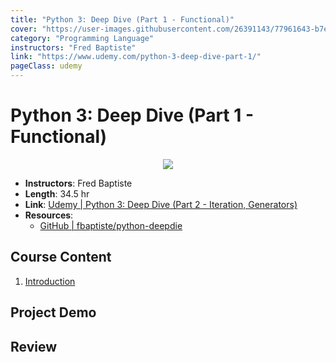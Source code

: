 ```yaml
---
title: "Python 3: Deep Dive (Part 1 - Functional)"
cover: "https://user-images.githubusercontent.com/26391143/77961643-b7e10280-730c-11ea-8c59-e8ed4462bf1f.png"
category: "Programming Language"
instructors: "Fred Baptiste"
link: "https://www.udemy.com/python-3-deep-dive-part-1/"
pageClass: udemy
---
```


# Python 3: Deep Dive (Part 1 - Functional)

<p align="center">
  <img src="https://user-images.githubusercontent.com/26391143/77961643-b7e10280-730c-11ea-8c59-e8ed4462bf1f.png" />
</p>

- **Instructors**: Fred Baptiste
- **Length**: 34.5 hr
- **Link**: [Udemy | Python 3: Deep Dive (Part 2 - Iteration, Generators)](https://www.udemy.com/course/python-3-deep-dive-part-2/)
- **Resources**:
  - [GitHub | fbaptiste/python-deepdie](https://github.com/fbaptiste/python-deepdive)

## Course Content

1. [Introduction](./01_Introduction/)

## Project Demo

## Review
